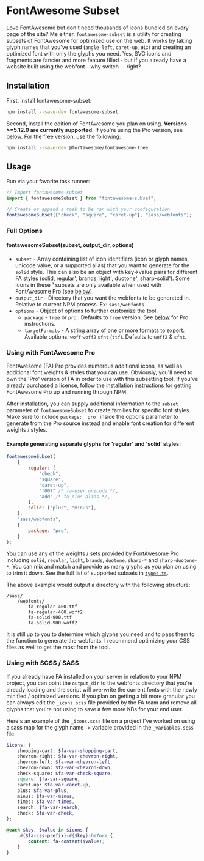 # FontAwesome Subset

Love FontAwesome but don't need thousands of icons bundled on every page of the site? Me either. `fontawesome-subset` is a utility for creating subsets of FontAwesome for optimized use on the web. It works by taking glyph names that you've used (`angle-left`, `caret-up`, etc) and creating an optimized font with only the glyphs you need. Yes, SVG icons and fragments are fancier and more feature filled - but if you already have a website built using the webfont - why switch -- right?

## Installation

First, install fontawesome-subset:

```sh
npm install --save-dev fontawesome-subset
```

Second, install the edition of FontAwesome you plan on using. **Versions >=5.12.0 are currently supported.** If you're using the Pro version, see [below](#using-with-fontawesome-pro). For the free version, use the following:

```sh
npm install --save-dev @fortawesome/fontawesome-free
```

## Usage

Run via your favorite task runner:

```typescript
// Import fontawesome-subset
import { fontawesomeSubset } from "fontawesome-subset";

// Create or append a task to be ran with your configuration
fontawesomeSubset(["check", "square", "caret-up"], "sass/webfonts");
```

### Full Options

#### fontawesomeSubset(subset, output_dir, options)

-   `subset` - Array containing list of icon identifiers (icon or glyph names, unicode value, or a supported alias) that you want to generate for the `solid` style. This can also be an object with key->value pairs for different FA styles (solid, regular¹, brands, light¹, duotone¹, sharp-solid¹). Some Icons in these **¹** subsets are only available when used with FontAwesome Pro (see [below](#using-with-fontawesome-pro)).
-   `output_dir` - Directory that you want the webfonts to be generated in. Relative to current NPM process. Ex: `sass/webfonts`
-   `options` - Object of options to further customize the tool.
    -   `package` - `free` or `pro` . Defaults to `free` version. See [below](#using-with-fontawesome-pro) for Pro instructions.
    -   `targetFormats` - A string array of one or more formats to export. Available options: `woff` `woff2` `sfnt` (`ttf`). Defaults to `woff2` & `sfnt`.

### Using with FontAwesome Pro

FontAwesome (FA) Pro provides numerous additional icons, as well as additional font weights & styles that you can use. Obviously, you'll need to own the 'Pro' version of FA in order to use with this subsetting tool. If you've already purchased a license, follow the [installation instructions](https://fontawesome.com/docs/web/setup/packages) for getting FontAwesome Pro up and running through NPM.

After installation, you can supply additional information to the `subset` parameter of `fontawesomeSubset` to create families for specific font styles. Make sure to include `package: 'pro'` inside the options parameter to generate from the Pro source instead and enable font creation for different weights / styles.

#### Example generating separate glyphs for 'regular' and 'solid' styles:

```javascript
fontawesomeSubset(
    {
        regular: [
            "check",
            "square",
            "caret-up",
            "f007" /* fa-user unicode */,
            "add" /* fa-plus alias */,
        ],
        solid: ["plus", "minus"],
    },
    "sass/webfonts",
    {
        package: "pro",
    }
);
```

You can use any of the weights / sets provided by FontAwesome Pro including `solid`, `regular`, `light`, `brands`, `duotone`, `sharp-*` and `sharp-duotone-*`. You can mix and match and provide as many glyphs as you plan on using to trim it down. See the full list of supported subsets in [`types.ts`](https://github.com/omacranger/fontawesome-subset/blob/master/src/types.ts#L14).

The above example would output a directory with the following structure:

```
/sass/
    /webfonts/
        fa-regular-400.ttf
        fa-regular-400.woff2
        fa-solid-900.ttf
        fa-solid-900.woff2
```

It is still up to you to determine which glyphs you need and to pass them to the function to generate the webfonts. I recommend optimizing your CSS files as well to get the most from the tool.

### Using with SCSS / SASS

If you already have FA installed on your server in relation to your NPM project, you can point the `output_dir` to the webfonts directory that you're already loading and the script will overwrite the current fonts with the newly minified / optimized versions. If you plan on getting a bit more granular you can always edit the `_icons.scss` file provided by the FA team and remove all glyphs that you're not using to save a few more KBs for your end user.

Here's an example of the `_icons.scss` file on a project I've worked on using a sass map for the glyph name `->` variable provided in the `_variables.scss` file:

```scss
$icons: (
    shopping-cart: $fa-var-shopping-cart,
    chevron-right: $fa-var-chevron-right,
    chevron-left: $fa-var-chevron-left,
    chevron-down: $fa-var-chevron-down,
    check-square: $fa-var-check-square,
    square: $fa-var-square,
    caret-up: $fa-var-caret-up,
    plus: $fa-var-plus,
    minus: $fa-var-minus,
    times: $fa-var-times,
    search: $fa-var-search,
    check: $fa-var-check,
);

@each $key, $value in $icons {
    .#{$fa-css-prefix}-#{$key}:before {
        content: fa-content($value);
    }
}
```
